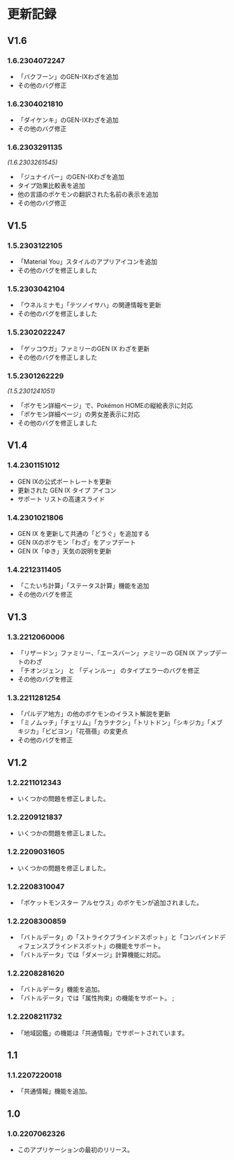 # 更新記録

## V1.6
### 1.6.2304072247
- 「バクフーン」のGEN-IXわざを追加
- その他のバグ修正
### 1.6.2304021810
- 「ダイケンキ」のGEN-IXわざを追加
- その他のバグ修正
### 1.6.2303291135
_(1.6.2303261545)_
- 「ジュナイパー」のGEN-IXわざを追加
- タイプ効果比較表を追加
- 他の言語のポケモンの翻訳された名前の表示を追加
- その他のバグ修正


## V1.5
### 1.5.2303122105
- 「Material You」スタイルのアプリアイコンを追加
- その他のバグを修正しました

### 1.5.2303042104
- 「ウネルミナモ」「テツノイサハ」の関連情報を更新
- その他のバグを修正しました
### 1.5.2302022247
- 「ゲッコウガ」ファミリーのGEN IX わざを更新
- その他のバグを修正しました
### 1.5.2301262229
_(1.5.2301241051)_
- 「ポケモン詳細ページ」で、Pokémon HOMEの縦絵表示に対応
- 「ポケモン詳細ページ」の男女差表示に対応
- その他のバグを修正しました
## V1.4
### 1.4.2301151012
- GEN IXの公式ポートレートを更新
- 更新された GEN IX タイプ アイコン
- サポート リストの高速スライド
### 1.4.2301021806
- GEN IX を更新して共通の「どうぐ」を追加する
- GEN IXのポケモン「わざ」をアップデート
- GEN IX「ゆき」天気の説明を更新
### 1.4.2212311405
- 「こたいち計算」「ステータス計算」機能を追加
- その他のバグを修正
## V1.3
### 1.3.2212060006
- 「リザードン」ファミリー、「エースバーン」ァミリーの GEN IX アップデートのわざ
- 「チオンジェン」 と 「ディンルー」 のタイプエラーのバグを修正
- その他のバグを修正
### 1.3.2211281254
- 「パルデア地方」の他のポケモンのイラスト解説を更新
- 「ミノムッチ」「チェリム」「カラナクシ」「トリトドン」「シキジカ」「メブキジカ」「ビビヨン」「花蓓蓓」の変更点
- その他のバグを修正
## V1.2
### 1.2.2211012343
- いくつかの問題を修正しました。
### 1.2.2209121837
- いくつかの問題を修正しました。
### 1.2.2209031605
- いくつかの問題を修正しました。
### 1.2.2208310047
- 「ポケットモンスター アルセウス」のポケモンが追加されました。
### 1.2.2208300859
- 「バトルデータ」の「ストライクブラインドスポット」と「コンバインドディフェンスブラインドスポット」の機能をサポート。
- 「バトルデータ」では「ダメージ」計算機能に対応。
### 1.2.2208281620 
- 「バトルデータ」機能を追加。
- 「バトルデータ」では「属性拘束」の機能をサポート。 ;
### 1.2.2208211732
- 「地域図鑑」の機能は「共通情報」でサポートされています。
## 1.1
### 1.1.2207220018
- 「共通情報」機能を追加。
## 1.0
### 1.0.2207062326
- このアプリケーションの最初のリリース。
